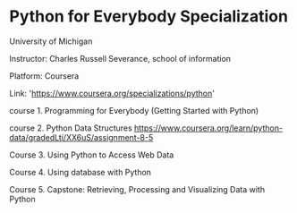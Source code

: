# Python for Everybody Specialization

University of Michigan 

Instructor: Charles Russell Severance, school of information 

Platform: Coursera 

Link: 'https://www.coursera.org/specializations/python'

course 1. Programming for Everybody (Getting Started with Python)

course 2. Python Data Structures https://www.coursera.org/learn/python-data/gradedLti/XX6uS/assignment-8-5

Course 3. Using Python to Access Web Data 

Course 4. Using database with Python 

Course 5. Capstone: Retrieving, Processing and Visualizing Data with Python 
